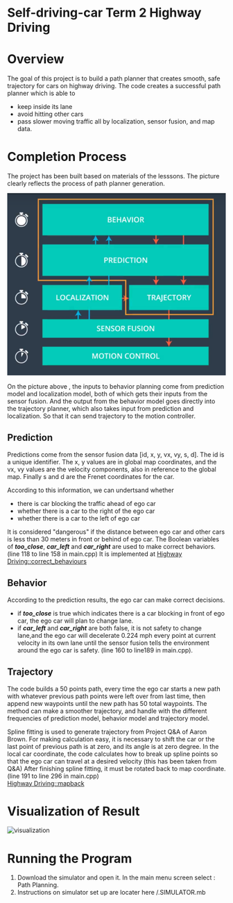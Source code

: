 # Self-driving-car Term 2 Highway Driving


# Overview

The goal of this project is to build a path planner that creates smooth, safe trajectory for cars on highway driving.
The code creates a successful path planner which is able to 

- keep inside its lane
- avoid hitting other cars
- pass slower moving traffic all by localization, sensor fusion, and map data.

# Completion Process


The project has been built based on materials of the lesssons. The picture clearly reflects the process of path planner generation.

![1](images/1.png)

On the picture above ,  the inputs to behavior planning come from prediction model and localization model, both of which gets their inputs from the sensor fusion. 
And the output from the behavior model goes directly into the trajectory planner, which also takes input from prediction and localization. 
So that it can send trajectory to the motion controller.

## Prediction 

Predictions come from the sensor fusion data [id, x, y, vx, vy, s, d]. 
The id is a unique identifier. The x, y values are in global map coordinates, and the vx, vy values are the velocity components, also in reference to the global map.
Finally s and d are the Frenet coordinates for the car. 

According to this  information, we can undertsand  whether
 
- there is car blocking the traffic ahead of ego car 
- whether there is a car to the right of the ego car 
- whether there is a car to the left of ego car 


It is considered "dangerous" if the distance between ego car and other cars is less than 30 meters in front or behind of ego car. 
The Boolean variables  of  ***too_close***, ***car_left*** and ***car_right***  are used to make correct behaviors.(line 118 to line 158 in main.cpp)
It is implemented at [Highway Driving::correct_behaviours](./src/main.cpp#L116)

## Behavior

According to the prediction results,  the ego car can make correct decisions. 

- if ***too_close*** is true which indicates there is a car blocking in front of ego car, the ego car will plan to change lane. 
- if  ***car_left*** and ***car_right*** are both false, it is not safety to change lane,and the ego car will decelerate 0.224 mph every point at current velocity in its own lane until the sensor fusion tells the environment around the ego car is safety. (line 160 to line189 in main.cpp).

## Trajectory

The code builds a 50 points path, every time the ego car starts a new path with whatever previous path points were left over from last time, then append new waypoints until the new path has 50 total waypoints. 
The method can make a smoother trajectory, and handle with the different frequencies of prediction model, behavior model and trajectory model.

Spline fitting is used to generate trajectory from Project Q&A of Aaron Brown. 
For making calculation easy, it is necessary to shift the car or the last point of previous path is at zero, and its angle is at zero degree.
In the local car coordinate, the code calculates how to break up spline points so that the ego car can travel at a desired velocity (this has been taken from Q&A) 
After finishing spline fitting, it must be rotated back to map coordinate.(line 191 to line 296 in main.cpp)  
[Highway Driving::mapback](./src/main.cpp#L197)


# Visualization of Result

   ![visualization](images/visualization.gif)


# Running the Program

1. Download the simulator and open it. In the main menu screen select : Path Planning.
2. Instructions on simulator set up are locater here /.SIMULATOR.mb
